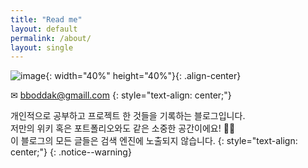 ```yaml
---
title: "Read me"
layout: default
permalink: /about/
layout: single
---
```


![image](https://user-images.githubusercontent.com/42318591/83466182-46ab0080-a4b1-11ea-9736-5841d57e0518.png){: width="40%" height="40%"}{: .align-center}

✉ bboddak@gmaill.com
{: style="text-align: center;"}

개인적으로 공부하고 프로젝트 한 것들을 기록하는 블로그입니다.  
저만의 위키 혹은 포트폴리오와도 같은 소중한 공간이에요! 👱‍♀️  
이 블로그의 모든 글들은 검색 엔진에 노출되지 않습니다. 
{: style="text-align: center;"}
{: .notice--warning}
